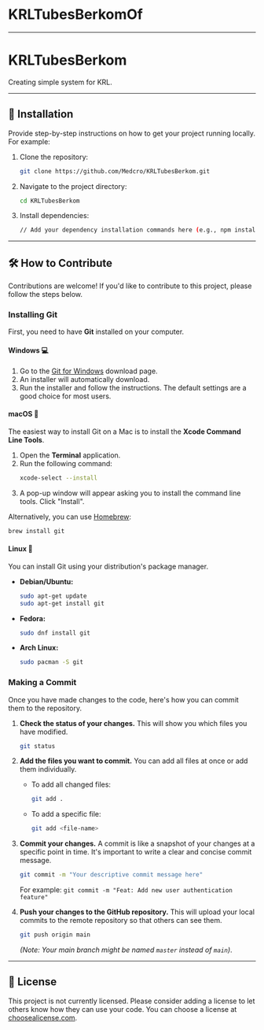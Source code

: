 # KRLTubesBerkomOf

-----

# KRLTubesBerkom

Creating simple system for KRL.

-----

## 🚀 Installation

Provide step-by-step instructions on how to get your project running locally. For example:

1.  Clone the repository:
    ```bash
    git clone https://github.com/Medcro/KRLTubesBerkom.git
    ```
2.  Navigate to the project directory:
    ```bash
    cd KRLTubesBerkom
    ```
3.  Install dependencies:
    ```bash
    // Add your dependency installation commands here (e.g., npm install, pip install -r requirements.txt)
    ```

-----

## 🛠️ How to Contribute

Contributions are welcome\! If you'd like to contribute to this project, please follow the steps below.

### Installing Git

First, you need to have **Git** installed on your computer.

#### Windows 💻

1.  Go to the [Git for Windows](https://git-scm.com/download/win) download page.
2.  An installer will automatically download.
3.  Run the installer and follow the instructions. The default settings are a good choice for most users.

#### macOS 🍎

The easiest way to install Git on a Mac is to install the **Xcode Command Line Tools**.

1.  Open the **Terminal** application.
2.  Run the following command:
    ```bash
    xcode-select --install
    ```
3.  A pop-up window will appear asking you to install the command line tools. Click "Install".

Alternatively, you can use [Homebrew](https://brew.sh/):

```bash
brew install git
```

#### Linux 🐧

You can install Git using your distribution's package manager.

  * **Debian/Ubuntu:**
    ```bash
    sudo apt-get update
    sudo apt-get install git
    ```
  * **Fedora:**
    ```bash
    sudo dnf install git
    ```
  * **Arch Linux:**
    ```bash
    sudo pacman -S git
    ```

### Making a Commit

Once you have made changes to the code, here's how you can commit them to the repository.

1.  **Check the status of your changes.** This will show you which files you have modified.

    ```bash
    git status
    ```

2.  **Add the files you want to commit.** You can add all files at once or add them individually.

      * To add all changed files:
        ```bash
        git add .
        ```
      * To add a specific file:
        ```bash
        git add <file-name>
        ```

3.  **Commit your changes.** A commit is like a snapshot of your changes at a specific point in time. It's important to write a clear and concise commit message.

    ```bash
    git commit -m "Your descriptive commit message here"
    ```

    For example: `git commit -m "Feat: Add new user authentication feature"`

4.  **Push your changes to the GitHub repository.** This will upload your local commits to the remote repository so that others can see them.

    ```bash
    git push origin main
    ```

    *(Note: Your main branch might be named `master` instead of `main`)*.

-----

## 📄 License

This project is not currently licensed. Please consider adding a license to let others know how they can use your code. You can choose a license at [choosealicense.com](https://choosealicense.com/).
